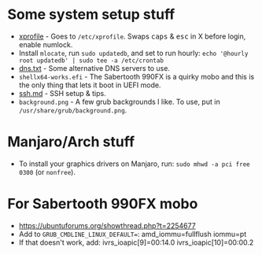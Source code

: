# Some system setup stuff

* [xprofile](xprofile) - Goes to `/etc/xprofile`. Swaps <kbd>caps</kbd> & <kbd>esc</kbd> in X before login, enable numlock.
* Install `mlocate`, run `sudo updatedb`, and set to run hourly: `echo '@hourly root updatedb' | sudo tee -a /etc/crontab`
* [dns.txt](dns.txt) - Some alternative DNS servers to use.
* `shellx64-works.efi` - The Sabertooth 990FX is a quirky mobo and this is the only thing that lets it boot in UEFI mode.
* [ssh.md](ssh.md) - SSH setup & tips.
* `background.png` - A few grub backgrounds I like. To use, put in `/usr/share/grub/background.png`.

# Manjaro/Arch stuff
* To install your graphics drivers on Manjaro, run: `sudo mhwd -a pci free 0300` (or `nonfree`).

# For Sabertooth 990FX mobo
* https://ubuntuforums.org/showthread.php?t=2254677
* Add to `GRUB_CMDLINE_LINUX_DEFAULT=`:
    amd_iommu=fullflush iommu=pt
* If that doesn't work, add:
    ivrs_ioapic[9]=00:14.0 ivrs_ioapic[10]=00:00.2

